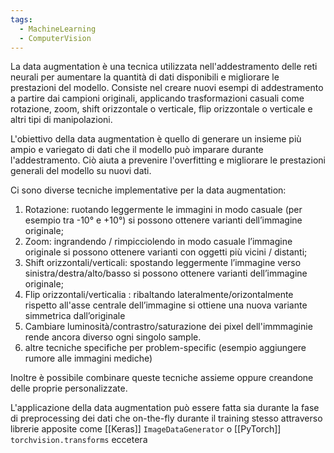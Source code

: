 ```yaml
---
tags:
  - MachineLearning
  - ComputerVision
---
```

La data augmentation è una tecnica utilizzata nell'addestramento delle reti neurali per aumentare la quantità di dati disponibili e migliorare le prestazioni del modello. Consiste nel creare nuovi esempi di addestramento a partire dai campioni originali, applicando trasformazioni casuali come rotazione, zoom, shift orizzontale o verticale, flip orizzontale o verticale e altri tipi di manipolazioni.

L'obiettivo della data augmentation è quello di generare un insieme più ampio e variegato di dati che il modello può imparare durante l'addestramento. Ciò aiuta a prevenire l'overfitting e migliorare le prestazioni generali del modello su nuovi dati.

Ci sono diverse tecniche implementative per la data augmentation:

1. Rotazione: ruotando leggermente le immagini in modo casuale (per esempio tra -10° e +10°) si possono ottenere varianti dell’immagine originale;
2. Zoom: ingrandendo / rimpicciolendo in modo casuale l’immagine originale si possono ottenere varianti con oggetti più vicini / distanti;
3. Shift orizzontali/verticali: spostando leggermente l’immagine verso sinistra/destra/alto/basso si possono ottenere varianti dell’immagine originale;
4. Flip orizzontali/verticalia : ribaltando lateralmente/orizontalmente rispetto all'asse centrale dell’immagine si ottiene una nuova variante simmetrica dall’originale
5. Cambiare luminosità/contrastro/saturazione dei pixel dell'immmaginie rende ancora diverso ogni singolo sample.
6. altre tecniche specifiche per problem-specific (esempio aggiungere rumore alle immagini mediche)

Inoltre è possibile combinare queste tecniche assieme oppure creandone delle proprie personalizzate.

L'applicazione della data augmentation può essere fatta sia durante la fase di preprocessing dei dati che on-the-fly durante il training stesso attraverso librerie apposite come [[Keras]] `ImageDataGenerator` o [[PyTorch]] `torchvision.transforms` eccetera